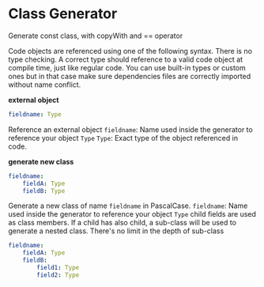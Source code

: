 # Class Generator

Generate const class, with copyWith and == operator

Code objects are referenced using one of the following syntax. There is no type checking. A correct type should reference to a valid code object at compile time, just like regular code. You can use built-in types or custom ones but in that case make sure dependencies files are correctly imported without name conflict.

**external object**
```yaml
fieldname: Type
```
Reference an external object
`fieldname`: Name used inside the generator to reference your object `Type`
`Type`: Exact type of the object referenced in code.

**generate new class**
```yaml
fieldname:
    fieldA: Type
    fieldB: Type
```
Generate a new class of name `fieldname` in PascalCase.
`fieldname`: Name used inside the generator to reference your object `Type`
child fields are used as class members.
If a child has also child, a sub-class will be used to generate a nested class.
There's no limit in the depth of sub-class

```yaml
fieldname:
    fieldA: Type
    fieldB:
        field1: Type
        field2: Type
```